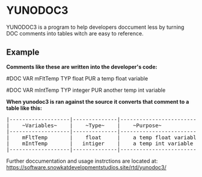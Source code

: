 # YUNODOC3
YUNODOC3 is a program to help developers doccument less by turning DOC comments into tables witch are easy to reference.


## Example
**Comments like these are written into the developer's code:**


#DOC VAR mFltTemp TYP float PUR a temp float variable


#DOC VAR mIntTemp TYP integer PUR another temp int variable

**When yunodoc3 is ran against the source it converts that comment to a table like this:**
<pre>
|-------------------|--------------|----------------------------------|
|    ~Variables~    |    ~Type~    |    ~Purpose~                     |
|-------------------|--------------|----------------------------------|
|    mFltTemp       |    float     |    a temp float variable         |
|    mIntTemp       |   intiger    |    a temp int variable           |
|-------------------|--------------|----------------------------------| 
</pre>

Further doccumentation and usage instrctions are located at: https://software.snowkatdevelopmentstudios.site/rtd/yunodoc3/

